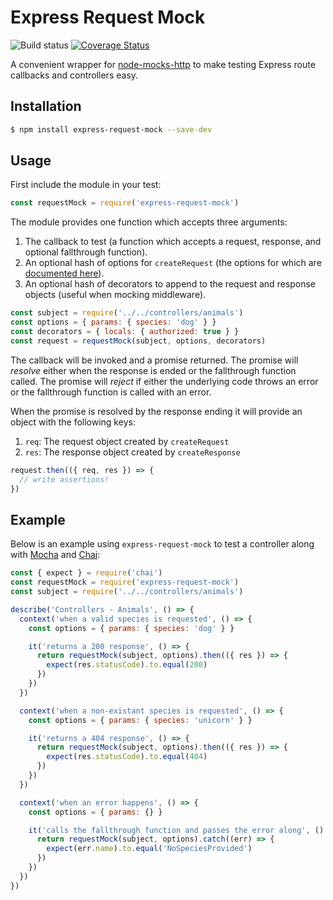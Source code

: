# Express Request Mock

![Build status](https://api.travis-ci.org/i-like-robots/express-request-mock.png) [![Coverage Status](https://coveralls.io/repos/github/i-like-robots/express-request-mock/badge.svg?branch=master)](https://coveralls.io/github/i-like-robots/express-request-mock)

A convenient wrapper for [node-mocks-http][1] to make testing Express route callbacks and controllers easy.

## Installation

```sh
$ npm install express-request-mock --save-dev
```

## Usage

First include the module in your test:

```js
const requestMock = require('express-request-mock')
```

The module provides one function which accepts three arguments:

1. The callback to test (a function which accepts a request, response, and optional fallthrough function).
2. An optional hash of options for `createRequest` (the options for which are [documented here][2]).
3. An optional hash of decorators to append to the request and response objects (useful when mocking middleware).

```js
const subject = require('../../controllers/animals')
const options = { params: { species: 'dog' } }
const decorators = { locals: { authorized: true } }
const request = requestMock(subject, options, decorators)
```

The callback will be invoked and a promise returned. The promise will _resolve_ either when the response is ended or the fallthrough function called. The promise will _reject_ if either the underlying code throws an error or the fallthrough function is called with an error.

When the promise is resolved by the response ending it will provide an object with the following keys:

1. `req`: The request object created by `createRequest`
2. `res`: The response object created by `createResponse`

```js
request.then(({ req, res }) => {
  // write assertions!
})
```

## Example

Below is an example using `express-request-mock` to test a controller along with [Mocha][4] and [Chai][5]:

```js
const { expect } = require('chai')
const requestMock = require('express-request-mock')
const subject = require('../../controllers/animals')

describe('Controllers - Animals', () => {
  context('when a valid species is requested', () => {
    const options = { params: { species: 'dog' } }

    it('returns a 200 response', () => {
      return requestMock(subject, options).then(({ res }) => {
        expect(res.statusCode).to.equal(200)
      })
    })
  })

  context('when a non-existant species is requested', () => {
    const options = { params: { species: 'unicorn' } }

    it('returns a 404 response', () => {
      return requestMock(subject, options).then(({ res }) => {
        expect(res.statusCode).to.equal(404)
      })
    })
  })

  context('when an error happens', () => {
    const options = { params: {} }

    it('calls the fallthrough function and passes the error along', () => {
      return requestMock(subject, options).catch((err) => {
        expect(err.name).to.equal('NoSpeciesProvided')
      })
    })
  })
})
```

[1]: https://github.com/howardabrams/node-mocks-http
[2]: https://github.com/howardabrams/node-mocks-http#createrequest
[3]: http://sinonjs.org/
[4]: https://mochajs.org/
[5]: http://chaijs.com/

